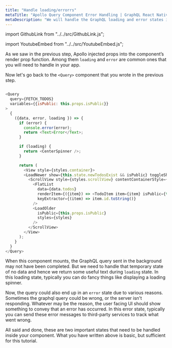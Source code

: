 ```yaml
---
title: "Handle loading/errorrs"
metaTitle: "Apollo Query Component Error Handling | GraphQL React Native Apollo Tutorial"
metaDescription: "We will handle the GraphQL loading and error states in React Native app using the Apollo Query Component render props - loading and error "
---
```


import GithubLink from "../../src/GithubLink.js";

import YoutubeEmbed from "../../src/YoutubeEmbed.js";

<YoutubeEmbed link="https://www.youtube.com/embed/RoZRYf-7mUY" />

As we saw in the previous step, Apollo injected props into the component’s render prop function. Among them `loading` and `error` are common ones that you will need to handle in your app.

Now let's go back to the `<Query>` component that you wrote in the previous step.

<GithubLink link="https://github.com/hasura/learn-graphql/blob/master/tutorials/mobile/react-native-apollo/app-final/src/screens/components/Todo/Todos.js" text="Todos.js"/>

```javascript

<Query
  query={FETCH_TODOS}
  variables={{isPublic: this.props.isPublic}}
>
  {
    ({data, error, loading }) => {
      if (error) {
        console.error(error);
        return <Text>Error</Text>;
      }

      if (loading) {
        return <CenterSpinner />;
      }

      return (
        <View style={styles.container}>
        <LoadNewer show={this.state.newTodosExist && isPublic} toggleShow={this.dismissNewTodoBanner} styles={styles} isPublic={this.props.isPublic}/>
          <ScrollView style={styles.scrollView} contentContainerStyle={styles.scrollViewContainer}>
            <FlatList
              data={data.todos}
              renderItem={({item}) => <TodoItem item={item} isPublic={this.props.isPublic}/>}
              keyExtractor={(item) => item.id.toString()}
            />
            <LoadOlder
              isPublic={this.props.isPublic}
              styles={styles}
            />
          </ScrollView>
        </View>
      );
    }
  }
</Query>
```


When this component mounts, the GraphQL query sent in the background may not have been completed. But we need to handle that temporary state of no data and hence we return some useful text during `loading` state. 
In this loading state, typically you can do fancy things like displaying a loading spinner.

Now, the query could also end up in an `error` state due to various reasons. Sometimes the graphql query could be wrong, or the server isn't responding. Whatever may be the reason, the user facing UI should show something to convey that an error has occurred. 
In this error state, typically you can send these error messages to third-party services to track what went wrong.

All said and done, these are two important states that need to be handled inside your component. What you have written above is basic, but sufficient for this tutorial.
